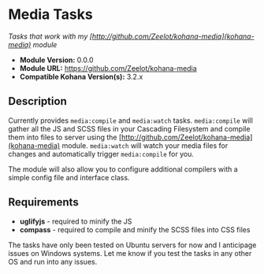 # Media Tasks

*Tasks that work with my [http://github.com/Zeelot/kohana-media](kohana-media) module*

- **Module Version:** 0.0.0
- **Module URL:** <https://github.com/Zeelot/kohana-media>
- **Compatible Kohana Version(s):** 3.2.x

## Description
Currently provides `media:compile` and `media:watch` tasks. `media:compile` will gather all the JS and SCSS files in your Cascading Filesystem and compile them into files to server using the [http://github.com/Zeelot/kohana-media](kohana-media) module. `media:watch` will watch your media files for changes and automatically trigger `media:compile` for you.

The module will also allow you to configure additional compilers with a simple config file and interface class.

## Requirements

- **uglifyjs** - required to minify the JS
- **compass** - required to compile and minify the SCSS files into CSS files

The tasks have only been tested on Ubuntu servers for now and I anticipage issues on Windows systems. Let me know if you test the tasks in any other OS and run into any issues.